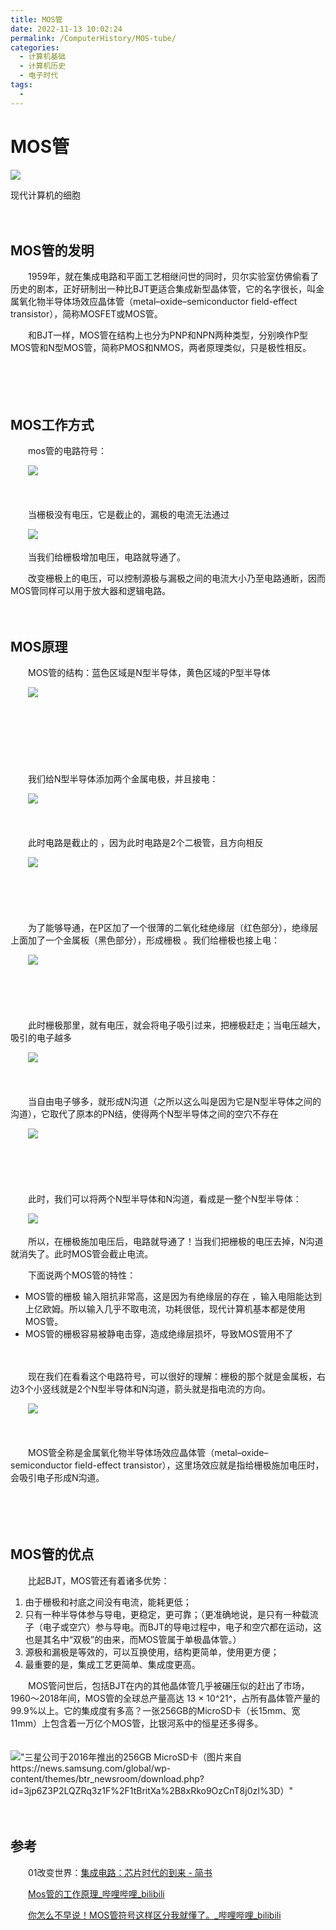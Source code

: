 ```yaml
---
title: MOS管
date: 2022-11-13 10:02:24
permalink: /ComputerHistory/MOS-tube/
categories:
  - 计算机基础
  - 计算机历史
  - 电子时代
tags:
  - 
---
```

# MOS管

![](https://image.peterjxl.com/blog/80.jpg)

现代计算机的细胞


<!-- more -->　　‍

## MOS管的发明

　　1959年，就在集成电路和平面工艺相继问世的同时，贝尔实验室仿佛偷看了历史的剧本，正好研制出一种比BJT更适合集成新型晶体管，它的名字很长，叫金属氧化物半导体场效应晶体管（metal–oxide–semiconductor field-effect transistor），简称MOSFET或MOS管。

　　和BJT一样，MOS管在结构上也分为PNP和NPN两种类型，分别唤作P型MOS管和N型MOS管，简称PMOS和NMOS，两者原理类似，只是极性相反。

　　‍

　　‍

## MOS工作方式

　　mos管的电路符号：

　　![](https://image.peterjxl.com/blog/image-20220820095945-h97rclq.png)

　　‍

　　当栅极没有电压，它是截止的，漏极的电流无法通过

　　![](https://image.peterjxl.com/blog/image-20220820100441-n9td618.png)​

　　当我们给栅极增加电压，电路就导通了。

　　改变栅极上的电压，可以控制源极与漏极之间的电流大小乃至电路通断，因而MOS管同样可以用于放大器和逻辑电路。

　　‍

## MOS原理

　　MOS管的结构：蓝色区域是N型半导体，黄色区域的P型半导体

　　![](https://image.peterjxl.com/blog/image-20220820100531-h5e39pg.png)​

　　‍

　　‍

　　‍

　　我们给N型半导体添加两个金属电极，并且接电：

　　![](https://image.peterjxl.com/blog/image-20220820101003-4wnf85o.png)

　　‍

　　此时电路是截止的 ，因为此时电路是2个二极管，且方向相反

　　![](https://image.peterjxl.com/blog/image-20220820101342-k823kff.png)

　　‍

　　​

　　为了能够导通，在P区加了一个很薄的二氧化硅绝缘层（红色部分），绝缘层上面加了一个金属板（黑色部分），形成栅极 。我们给栅极也接上电：

　　![](https://image.peterjxl.com/blog/image-20220820101558-6ixjb05.png)​

　　‍

　　‍

　　此时栅极那里，就有电压，就会将电子吸引过来，把栅极赶走；当电压越大，吸引的电子越多

　　![](https://image.peterjxl.com/blog/image-20220820101626-oel9dll.png)

　　‍

　　当自由电子够多，就形成N沟道（之所以这么叫是因为它是N型半导体之间的沟道），它取代了原本的PN结，使得两个N型半导体之间的空穴不存在

　　![](https://image.peterjxl.com/blog/image-20220820101739-pc6v8dl.png)

　　‍

　　‍

　　此时，我们可以将两个N型半导体和N沟道，看成是一整个N型半导体：

　　![](https://image.peterjxl.com/blog/image-20220820101932-ymqbzc1.png)

　　所以，在栅极施加电压后，电路就导通了！当我们把栅极的电压去掉，N沟道就消失了。此时MOS管会截止电流。

　　下面说两个MOS管的特性：

* MOS管的栅极 输入阻抗非常高，这是因为有绝缘层的存在  ，输入电阻能达到上亿欧姆。所以输入几乎不取电流，功耗很低，现代计算机基本都是使用MOS管。
* MOS管的栅极容易被静电击穿，造成绝缘层损坏，导致MOS管用不了

　　‍

　　现在我们在看看这个电路符号，可以很好的理解：栅极的那个就是金属板，右边3个小竖线就是2个N型半导体和N沟道，箭头就是指电流的方向。

　　![](https://image.peterjxl.com/blog/image-20220820095945-h97rclq.png)​

　　‍

　　MOS管全称是金属氧化物半导体场效应晶体管（metal–oxide–semiconductor field-effect transistor），这里场效应就是指给栅极施加电压时，会吸引电子形成N沟道。

　　‍

　　‍

## MOS管的优点

　　比起BJT，MOS管还有着诸多优势：

1. 由于栅极和衬底之间没有电流，能耗更低；
2. 只有一种半导体参与导电，更稳定，更可靠；（更准确地说，是只有一种载流子（电子或空穴）参与导电。而BJT的导电过程中，电子和空穴都在运动，这也是其名中“双极”的由来，而MOS管属于单极晶体管。）
3. 源极和漏极是等效的，可以互换使用，结构更简单，使用更方便；
4. 最重要的是，集成工艺更简单、集成度更高。

　　MOS管问世后，包括BJT在内的其他晶体管几乎被碾压似的赶出了市场，1960～2018年间，MOS管的全球总产量高达 13 × 10^21^，占所有晶体管产量的99.9%以上。它的集成度有多高？一张256GB的MicroSD卡（长15mm、宽11mm）上包含着一万亿个MOS管，比银河系中的恒星还多得多。

　　!["三星公司于2016年推出的256GB MicroSD卡（图片来自https://news.samsung.com/global/wp-content/themes/btr_newsroom/download.php?id=3jp6Z3P2LQZRq3z1F%2F1tBritXa%2B8xRko9OzCnT8j0zI%3D）"](https://image.peterjxl.com/blog/image-20220821111529-j7u5cdd.png )

　　‍

## 参考

　　01改变世界：[集成电路：芯片时代的到来 - 简书](https://www.jianshu.com/p/2b7ac88744ff)

　　[Mos管的工作原理_哔哩哔哩_bilibili](https://www.bilibili.com/video/BV1344y167qm)

　　[你怎么不早说！MOS管符号这样区分我就懂了。_哔哩哔哩_bilibili](https://www.bilibili.com/video/av896640014)

　　‍
